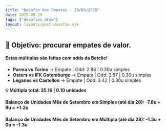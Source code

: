 ```yaml
---
title: "Desafio dos Empates - 29/09/2025"
date: 2025-09-29
tags: ["desafios_draw"]
layout: layouts/post-desafio.njk
---
```


## 🎯 Objetivo: procurar empates de valor.  

#### Estas múltiplas são feitas com odds da Betclic!

- **Parma vs Torino** → Empate | Odd: 2.88 | 0.30u simples
- **Osters vs IFK Gotemburgo** → Empate | Odd: 3.57 | 0.30u simples 
- **Leganes vs Castellon** → Empate | Odd: 3.42 | 0.30u simples 

**💡 Múltipla total: 35.16 | 0.10 unidades** 

#### Balanço de Unidades Mês de Setembro em Simples (até dia 28): -7.8u + 9u = +1.2u
#### Balanço de Unidades Mês de Setembro em Múltipla (até dia 28): -1.3u + 0u = -1.3u

